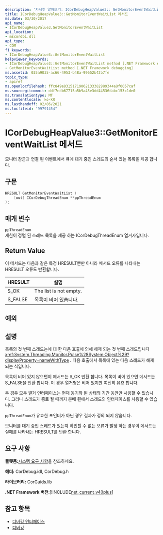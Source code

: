 ```yaml
---
description: '자세히 알아보기: ICorDebugHeapValue3:: GetMonitorEventWaitList 메서드'
title: ICorDebugHeapValue3::GetMonitorEventWaitList 메서드
ms.date: 03/30/2017
api_name:
- ICorDebugHeapValue3.GetMonitorEventWaitList
api_location:
- mscordbi.dll
api_type:
- COM
f1_keywords:
- ICorDebugHeapValue3::GetMonitorEventWaitList
helpviewer_keywords:
- ICorDebugHeapValue3::GetMonitorEventWaitList method [.NET Framework debugging]
- GetMonitorEventWaitList method [.NET Framework debugging]
ms.assetid: 035a9035-ac66-4953-b48a-99652b42b7fe
topic_type:
- apiref
ms.openlocfilehash: ffc849e83151719062133382989344a8f0057caf
ms.sourcegitcommit: ddf7edb67715a5b9a45e3dd44536dabc153c1de0
ms.translationtype: MT
ms.contentlocale: ko-KR
ms.lasthandoff: 02/06/2021
ms.locfileid: "99791454"
---
```

# <a name="icordebugheapvalue3getmonitoreventwaitlist-method"></a>ICorDebugHeapValue3::GetMonitorEventWaitList 메서드

모니터 잠금과 연결 된 이벤트에서 큐에 대기 중인 스레드의 순서 있는 목록을 제공 합니다.  
  
## <a name="syntax"></a>구문  
  
```cpp  
HRESULT GetMonitorEventWaitList (  
    [out] ICorDebugThreadEnum **ppThreadEnum  
);  
```  
  
## <a name="parameters"></a>매개 변수  

 `ppThreadEnum`  
 제한이 정렬 된 스레드 목록을 제공 하는 ICorDebugThreadEnum 열거자입니다.  
  
## <a name="return-value"></a>Return Value  

 이 메서드는 다음과 같은 특정 HRESULT뿐만 아니라 메서드 오류를 나타내는 HRESULT 오류도 반환합니다.  
  
|HRESULT|설명|  
|-------------|-----------------|  
|S_OK|The list is not empty.|  
|S_FALSE|목록이 비어 있습니다.|  
  
## <a name="exceptions"></a>예외  
  
## <a name="remarks"></a>설명  

 목록의 첫 번째 스레드는에 대 한 다음 호출에 의해 해제 되는 첫 번째 스레드입니다 <xref:System.Threading.Monitor.Pulse%28System.Object%29?displayProperty=nameWithType> . 다음 호출에서 목록에 있는 다음 스레드가 해제 되는 식입니다.  
  
 목록이 비어 있지 않으면이 메서드는 S_OK 반환 합니다. 목록이 비어 있으면 메서드는 S_FALSE을 반환 합니다. 이 경우 열거형은 비어 있지만 여전히 유효 합니다.  
  
 두 경우 모두 열거 인터페이스는 현재 동기화 된 상태의 기간 동안만 사용할 수 있습니다. 그러나 스레드가 종료 될 때까지 분배 된에서 스레드의 인터페이스를 사용할 수 있습니다.  
  
 `ppThreadEnum`가 유효한 포인터가 아닌 경우 결과가 정의 되지 않습니다.  
  
 모니터를 대기 중인 스레드가 있는지 확인할 수 없는 오류가 발생 하는 경우이 메서드는 실패를 나타내는 HRESULT를 반환 합니다.  
  
## <a name="requirements"></a>요구 사항  

 **플랫폼:**[시스템 요구 사항](../../get-started/system-requirements.md)을 참조하세요.  
  
 **헤더:** CorDebug.idl, CorDebug.h  
  
 **라이브러리:** CorGuids.lib  
  
 **.NET Framework 버전:**[!INCLUDE[net_current_v40plus](../../../../includes/net-current-v40plus-md.md)]  
  
## <a name="see-also"></a>참고 항목

- [디버깅 인터페이스](debugging-interfaces.md)
- [디버깅](index.md)
